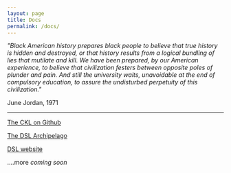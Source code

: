 ```yaml
---
layout: page
title: Docs
permalink: /docs/
---
```


*"Black American history prepares black people to believe that true history is hidden and destroyed, or that history results from a logical bundling of lies that mutilate and kill. We have been prepared, by our American experience, to believe that civilization festers between opposite poles of plunder and pain. And still the university waits, unavoidable  at the end of compulsory education, to assure the undisturbed perpetuity of this civilization."*

June Jordan, 1971

****

[The CKL on Github](https://github.com/lxcprojects/ckldocs)

[The DSL Archipelago](https://padlet.com/dslprojects/archipelago)

[DSL website](dslprojects.org)

....more *coming soon*